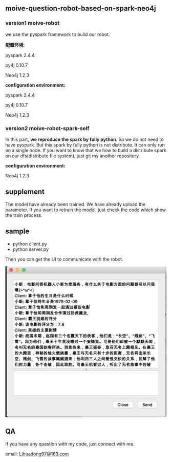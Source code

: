 ## moive-question-robot-based-on-spark-neo4j

### version1 moive-robot

we use the pyspark framework to bulid our robot.

**配置环境:** 

pyspark 2.4.4

py4j 0.10.7

Neo4j 1.2.3

**configuration environment:**

pyspark 2.4.4

py4j 0.10.7

Neo4j 1.2.3

### version2 moive-robot-spark-self

In this part, **we reproduce the spark by fully python**. So we do not need to have pyspark. But this spark by fully python is not distribute. It can only run on a single node. If you want to know that we how to build a distribute spark on our dfs(distribute file system), just git my another repository.

**configuration environment:**

Neo4j 1.2.3

## supplement

The model have already been trained. We have already upload the parameter. If you want to retrain the model, just check the code which show the train process.

## sample

- python client.py
- python server.py

Then you can get the UI to communicate with the robot.

![](ui.png)

## QA
If you have any question with my code, just connect with me.

email: [Lihuadong97@163.com](Lihuadong97@163.com)
